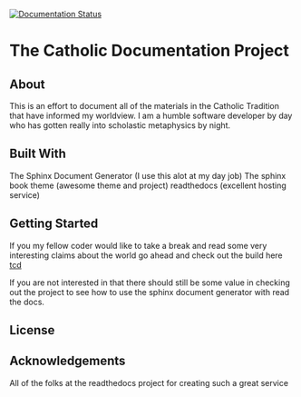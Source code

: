 [![Documentation Status](https://readthedocs.org/projects/tcdp/badge/?version=latest)](https://tcdp.readthedocs.io/en/latest/?badge=latest)

# The Catholic Documentation Project

## About
This is an effort to document all of the materials in the Catholic Tradition that have informed my worldview.
I am a humble software developer by day who has gotten really into scholastic metaphysics by night.

## Built With
The Sphinx Document Generator (I use this alot at my day job)
The sphinx book theme (awesome theme and project)
readthedocs (excellent hosting service)

## Getting Started
If you my fellow coder would like to take a break and read some very interesting claims about the world go ahead and check out the 
build here
[tcd](https://tcdp.readthedocs.io/en/latest/)

If you are not interested in that there should still be some value in checking out the project to see how to
use the sphinx document generator with read the docs.

## License

## Acknowledgements
All of the folks at the readthedocs project for creating such a great service
